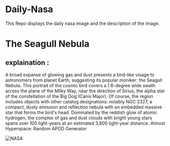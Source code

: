 # Daily-Nasa

This Repo displays the daily nasa image and the description of the image.

<!--NASA-->
# The Seagull Nebula
## explaination :

A broad expanse of glowing gas and dust presents a bird-like visage to astronomers from planet Earth, suggesting its popular moniker: the Seagull Nebula. This portrait of the cosmic bird covers a 1.6-degree wide swath across the plane of the Milky Way, near the direction of Sirius, the alpha star of the constellation of the Big Dog (Canis Major). Of course, the region includes objects with other catalog designations: notably NGC 2327, a compact, dusty emission and reflection nebula with an embedded massive star that forms the bird's head. Dominated by the reddish glow of atomic hydrogen, the complex of gas and dust clouds with bright young stars spans over 100 light-years at an estimated 3,800 light-year distance.   Almost Hyperspace: Random APOD Generator

![NASA](https://apod.nasa.gov/apod/image/2403/Seagull_Lacroce_1080.jpg)
<!--/NASA-->